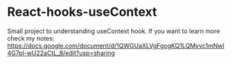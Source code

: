 # React-hooks-useContext
Small project to understanding useContext hook. 
If you want to learn more check my notes:
https://docs.google.com/document/d/1QWGUaXLVgFgogKQ1LQMyvc1mNwl4G7pl-wU22aCtL_8/edit?usp=sharing